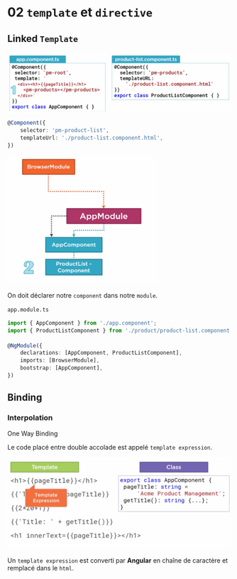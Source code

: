 # 02 `template` et `directive`

## Linked `Template`

<img src="assets/first-step-template-url.png" alt="first-step-template-url" style="zoom:50%;" />

```typescript
@Component({
    selector: 'pm-product-list',
    templateUrl: './product-list.component.html',
})
```

<img src="assets/step-two.png" alt="step-two" style="zoom:33%;" />

On doit déclarer notre `component` dans notre `module`.

`app.module.ts`

```typescript
import { AppComponent } from './app.component';
import { ProductListComponent } from './product/product-list.component';

@NgModule({
    declarations: [AppComponent, ProductListComponent],
    imports: [BrowserModule],
    bootstrap: [AppComponent],
})
```



## Binding

### Interpolation

One Way Binding

Le code placé entre double accolade est appelé `template expression`.

<img src="assets/Screenshot 2021-02-04 at 15.47.06.png" alt="Screenshot 2021-02-04 at 15.47.06" style="zoom:50%;" />

Un `template expression` est converti par **Angular** en chaîne de caractère et remplacé dans le `html`.

